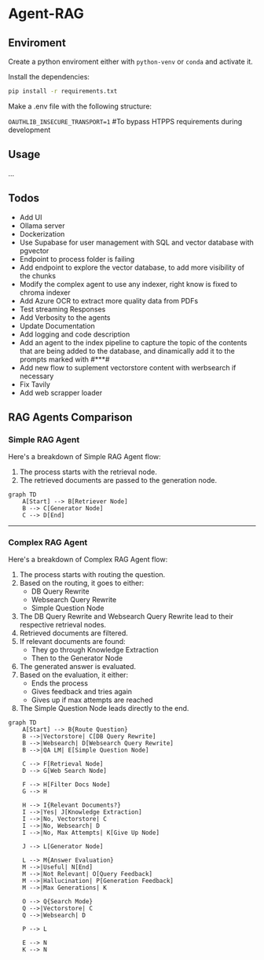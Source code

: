 # Agent-RAG

## Enviroment

Create a python enviroment either with `python-venv` or `conda` and activate it.

Install the dependencies:

```bash
pip install -r requirements.txt
```

Make a .env file with the following structure:

`OAUTHLIB_INSECURE_TRANSPORT=1` #To bypass HTPPS requirements during development

## Usage
...

## Todos
- Add UI
- Ollama server
- Dockerization
- Use Supabase for user management with SQL and vector database with pgvector
- Endpoint to process folder is failing
- Add endpoint to explore the vector database, to add more visibility of the chunks
- Modify the complex agent to use any indexer, right know is fixed to chroma indexer
- Add Azure OCR to extract more quality data from PDFs
- Test streaming Responses
- Add Verbosity to the agents
- Update Documentation
- Add logging and code description
- Add an agent to the index pipeline to capture the topic of the contents that are being added to the database, and dinamically add it to the prompts marked with #***#
- Add new flow to suplement vectorstore content with werbsearch if necessary
- Fix Tavily
- Add web scrapper loader

## RAG Agents Comparison

### Simple RAG Agent

Here's a breakdown of Simple RAG Agent flow:

1. The process starts with the retrieval node.
2. The retrieved documents are passed to the generation node.

```mermaid
graph TD
    A[Start] --> B[Retriever Node]
    B --> C[Generator Node]
    C --> D[End]
```

---

### Complex RAG Agent

Here's a breakdown of Complex RAG Agent flow:

1. The process starts with routing the question.
2. Based on the routing, it goes to either:
   - DB Query Rewrite
   - Websearch Query Rewrite
   - Simple Question Node
3. The DB Query Rewrite and Websearch Query Rewrite lead to their respective retrieval nodes.
4. Retrieved documents are filtered.
5. If relevant documents are found:
   - They go through Knowledge Extraction
   - Then to the Generator Node
6. The generated answer is evaluated.
7. Based on the evaluation, it either:
   - Ends the process
   - Gives feedback and tries again
   - Gives up if max attempts are reached
8. The Simple Question Node leads directly to the end.

```mermaid
graph TD
    A[Start] --> B{Route Question}
    B -->|Vectorstore| C[DB Query Rewrite]
    B -->|Websearch| D[Websearch Query Rewrite]
    B -->|QA LM| E[Simple Question Node]
    
    C --> F[Retrieval Node]
    D --> G[Web Search Node]
    
    F --> H[Filter Docs Node]
    G --> H
    
    H --> I{Relevant Documents?}
    I -->|Yes| J[Knowledge Extraction]
    I -->|No, Vectorstore| C
    I -->|No, Websearch| D
    I -->|No, Max Attempts| K[Give Up Node]
    
    J --> L[Generator Node]
    
    L --> M{Answer Evaluation}
    M -->|Useful| N[End]
    M -->|Not Relevant| O[Query Feedback]
    M -->|Hallucination| P[Generation Feedback]
    M -->|Max Generations| K
    
    O --> Q{Search Mode}
    Q -->|Vectorstore| C
    Q -->|Websearch| D
    
    P --> L
    
    E --> N
    K --> N
```
